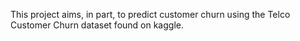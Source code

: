 This project aims, in part, to predict customer churn using the Telco Customer Churn dataset found on kaggle.
